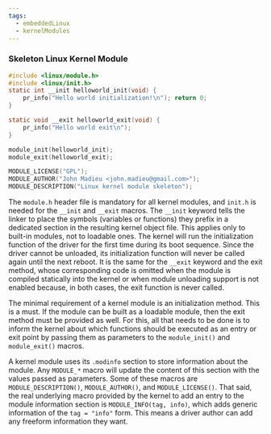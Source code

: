 ```yaml
---
tags:
  - embeddedLinux
  - kernelModules
---
```

### Skeleton Linux Kernel Module
```c
#include <linux/module.h>
#include <linux/init.h>
static int __init helloworld_init(void) {
	pr_info("Hello world initialization!\n"); return 0;
}

static void __exit helloworld_exit(void) {
	pr_info("Hello world exit\n");
}

module_init(helloworld_init);
module_exit(helloworld_exit);

MODULE_LICENSE("GPL");
MODULE_AUTHOR("John Madieu <john.madieu@gmail.com>");
MODULE_DESCRIPTION("Linux kernel module skeleton");
```
The `module.h` header file is mandatory for all kernel modules, and `init.h` is needed for the `__init` and `__exit` macros. The `__init` keyword tells the linker to place the symbols (variables or functions) they prefix in a dedicated section in the resulting kernel object file. This applies only to built-in modules, not to loadable ones. The kernel will run the initialization function of the driver for the first time during its boot sequence. Since the driver cannot be unloaded, its initialization function will never be called again until the next reboot. It is the same for the `__exit` keyword and the exit method, whose corresponding code is omitted when the module is compiled statically into the kernel or when module unloading support is not enabled because, in both cases, the exit function is never called.

The minimal requirement of a kernel module is an initialization method. This is a must. If the module can be built as a loadable module, then the exit method must be provided as well. For this, all that needs to be done is to inform the kernel about which functions should be executed as an entry or exit point by passing them as parameters to the `module_init()` and `module_exit()` macros.

A kernel module uses its `.modinfo` section to store information about the module. Any `MODULE_*` macro will update the content of this section with the values passed as parameters. Some of these macros are `MODULE_DESCRIPTION()`, `MODULE_AUTHOR()`, and `MODULE_LICENSE()`. That said, the real underlying macro provided by the kernel to add an entry to the module information section is `MODULE_INFO(tag, info)`, which adds generic information of the `tag = "info"` form. This means a driver author can add any freeform information they want.